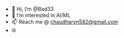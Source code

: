 - 👋 Hi, I’m @Bad33
- 👀 I’m interested in AI/ML
- 📫 Reach me @ chaudharyn582@gmail.com
- 🌐 [](Chaudharynikhil.com)

<!---
Bad33/Bad33 is a ✨ special ✨ repository because its `README.md` (this file) appears on your GitHub profile.
You can click the Preview link to take a look at your changes.
--->
